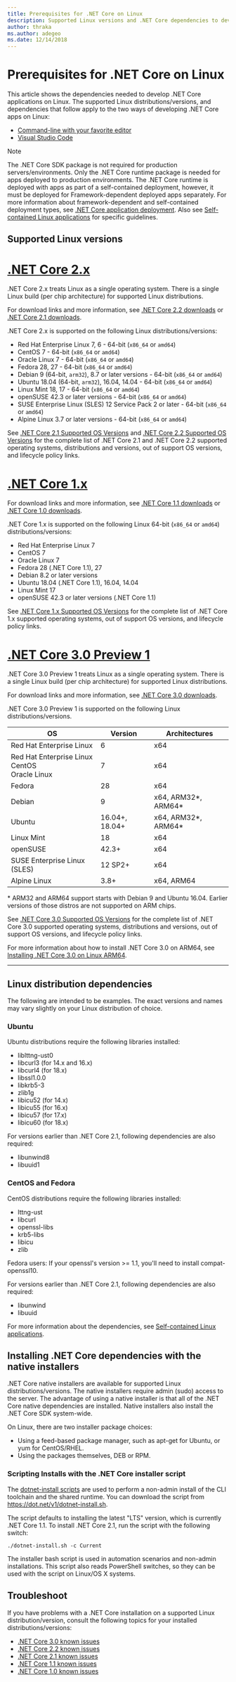```yaml
---
title: Prerequisites for .NET Core on Linux
description: Supported Linux versions and .NET Core dependencies to develop, deploy, and run .NET Core applications on Linux machines.
author: thraka
ms.author: adegeo
ms.date: 12/14/2018
---
```

# Prerequisites for .NET Core on Linux

This article shows the dependencies needed to develop .NET Core applications on Linux. The supported Linux distributions/versions, and dependencies that follow apply to the two ways of developing .NET Core apps on Linux:

* [Command-line with your favorite editor](tutorials/using-with-xplat-cli.md)
* [Visual Studio Code](https://code.visualstudio.com/)

> [!NOTE]
> The .NET Core SDK package is not required for production servers/environments. Only the .NET Core runtime package is needed for apps deployed to production environments. The .NET Core runtime is deployed with apps as part of a self-contained deployment, however, it must be deployed for Framework-dependent deployed apps separately. For more information about framework-dependent and self-contained deployment types, see [.NET Core application deployment](./deploying/index.md). Also see [Self-contained Linux applications](https://github.com/dotnet/core/blob/master/Documentation/self-contained-linux-apps.md) for specific guidelines.

## Supported Linux versions

# [.NET Core 2.x](#tab/netcore2x)

.NET Core 2.x treats Linux as a single operating system. There is a single Linux build (per chip architecture) for supported Linux distributions. 

For download links and more information, see [.NET Core 2.2 downloads](https://www.microsoft.com/net/download/dotnet-core/2.2) or [.NET Core 2.1 downloads](https://www.microsoft.com/net/download/dotnet-core/2.1).

.NET Core 2.x is supported on the following Linux distributions/versions:

* Red Hat Enterprise Linux 7, 6 - 64-bit (`x86_64` or `amd64`)
* CentOS 7  - 64-bit (`x86_64` or `amd64`) 
* Oracle Linux 7 - 64-bit (`x86_64` or `amd64`) 
* Fedora 28, 27 - 64-bit (`x86_64` or `amd64`) 
* Debian 9 (64-bit, `arm32`), 8.7 or later versions - 64-bit (`x86_64` or `amd64`)
* Ubuntu 18.04 (64-bit, `arm32`), 16.04, 14.04 - 64-bit (`x86_64` or `amd64`)
* Linux Mint 18, 17 - 64-bit (`x86_64` or `amd64`)
* openSUSE 42.3 or later versions - 64-bit (`x86_64` or `amd64`)
* SUSE Enterprise Linux (SLES) 12 Service Pack 2 or later - 64-bit (`x86_64` or `amd64`)
* Alpine Linux 3.7 or later versions - 64-bit (`x86_64` or `amd64`)

See [.NET Core 2.1 Supported OS Versions](https://github.com/dotnet/core/blob/master/release-notes/2.1/2.1-supported-os.md) and [.NET Core 2.2 Supported OS Versions](https://github.com/dotnet/core/blob/master/release-notes/2.2/2.2-supported-os.md) for the complete list of .NET Core 2.1 and .NET Core 2.2 supported operating systems, distributions and versions, out of support OS versions, and lifecycle policy links.

# [.NET Core 1.x](#tab/netcore1x)

For download links and more information, see [.NET Core 1.1 downloads](https://www.microsoft.com/net/download/dotnet-core/1.1) or [.NET Core 1.0 downloads](https://www.microsoft.com/net/download/dotnet-core/1.0).

.NET Core 1.x is supported on the following Linux 64-bit (`x86_64` or `amd64`) distributions/versions:

* Red Hat Enterprise Linux 7
* CentOS 7
* Oracle Linux 7
* Fedora 28 (.NET Core 1.1), 27
* Debian 8.2 or later versions
* Ubuntu 18.04 (.NET Core 1.1), 16.04, 14.04
* Linux Mint 17
* openSUSE 42.3 or later versions (.NET Core 1.1)

See [.NET Core 1.x Supported OS Versions](https://github.com/dotnet/core/blob/master/release-notes/1.0/1.0-supported-os.md) for the complete list of .NET Core 1.x supported operating systems, out of support OS versions, and lifecycle policy links.

# [.NET Core 3.0 Preview 1](#tab/netcore30)

.NET Core 3.0 Preview 1 treats Linux as a single operating system. There is a single Linux build (per chip architecture) for supported Linux distributions. 

For download links and more information, see [.NET Core 3.0 downloads](https://dotnet.microsoft.com/download/dotnet-core/3.0).

.NET Core 3.0 Preview 1 is supported on the following Linux distributions/versions. 

OS                            | Version               | Architectures  
------------------------------|-----------------------|----------------
Red Hat Enterprise Linux      | 6                     | x64
Red Hat Enterprise Linux<br>CentOS<br>Oracle Linux  | 7                     | x64
Fedora                        | 28                    | x64
Debian                        | 9                     | x64, ARM32\*, ARM64\*
Ubuntu                        | 16.04+, 18.04+        | x64, ARM32\*, ARM64\*
Linux Mint                    | 18                    | x64
openSUSE                      | 42.3+                 | x64
SUSE Enterprise Linux (SLES)  | 12 SP2+               | x64
Alpine Linux                  | 3.8+                  | x64, ARM64

\* ARM32 and ARM64 support starts with Debian 9 and Ubuntu 16.04. Earlier versions of those distros are not supported on ARM chips.

See [.NET Core 3.0 Supported OS Versions](https://github.com/dotnet/core/blob/master/release-notes/3.0/3.0-supported-os.md) for the complete list of .NET Core 3.0 supported operating systems, distributions and versions, out of support OS versions, and lifecycle policy links.

For more information about how to install .NET Core 3.0 on ARM64, see [Installing .NET Core 3.0 on Linux ARM64](https://gist.github.com/richlander/467813274cea8abc624553ee72b28213).

---

## Linux distribution dependencies

The following are intended to be examples. The exact versions and names may vary slightly on your Linux distribution of choice.

### Ubuntu

Ubuntu distributions require the following libraries installed:

* liblttng-ust0
* libcurl3 (for 14.x and 16.x)
* libcurl4 (for 18.x)
* libssl1.0.0
* libkrb5-3
* zlib1g
* libicu52 (for 14.x)
* libicu55 (for 16.x)
* libicu57 (for 17.x)
* libicu60 (for 18.x)

For versions earlier than .NET Core 2.1, following dependencies are also required:

* libunwind8
* libuuid1

### CentOS and Fedora

CentOS distributions require the following libraries installed:

* lttng-ust
* libcurl
* openssl-libs
* krb5-libs
* libicu
* zlib

Fedora users: If your openssl's version >= 1.1, you'll need to install compat-openssl10.

For versions earlier than .NET Core 2.1, following dependencies are also required:

* libunwind
* libuuid

For more information about the dependencies, see [Self-contained Linux applications](https://github.com/dotnet/core/blob/master/Documentation/self-contained-linux-apps.md).

## Installing .NET Core dependencies with the native installers

.NET Core native installers are available for supported Linux distributions/versions. The native installers require admin (sudo) access to the server. The advantage of using a native installer is that all of the .NET Core native dependencies are installed. Native installers also install the .NET Core SDK system-wide.

On Linux, there are two installer package choices:

* Using a feed-based package manager, such as apt-get for Ubuntu, or yum for CentOS/RHEL.
* Using the packages themselves, DEB or RPM.

### Scripting Installs with the .NET Core installer script

The [dotnet-install scripts](./tools/dotnet-install-script.md) are used to perform a non-admin install of the CLI toolchain and the shared runtime. You can download the script from <https://dot.net/v1/dotnet-install.sh>.

The script defaults to installing the latest "LTS" version, which is currently .NET Core 1.1. To install .NET Core 2.1, run the script with the following switch:

```console
./dotnet-install.sh -c Current
```

The installer bash script is used in automation scenarios and non-admin installations. This script also reads PowerShell switches, so they can be used with the script on Linux/OS X systems.

## Troubleshoot

If you have problems with a .NET Core installation on a supported Linux distribution/version, consult the following topics for your installed distributions/versions:

* [.NET Core 3.0 known issues](https://github.com/dotnet/core/tree/master/release-notes/3.0)
* [.NET Core 2.2 known issues](https://github.com/dotnet/core/tree/master/release-notes/2.2)
* [.NET Core 2.1 known issues](https://github.com/dotnet/core/tree/master/release-notes/2.1)
* [.NET Core 1.1 known issues](https://github.com/dotnet/core/blob/master/release-notes/1.1)
* [.NET Core 1.0 known issues](https://github.com/dotnet/core/blob/master/release-notes/1.0)
